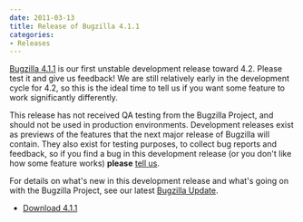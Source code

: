 ```yaml
---
date: 2011-03-13
title: Release of Bugzilla 4.1.1
categories:
- Releases
---
```


[Bugzilla 4.1.1](/releases/4.2/) is our first unstable development release toward 4.2\. Please test it and give us feedback! We are still relatively early in the development cycle for 4.2, so this is the ideal time to tell us if you want some feature to work significantly differently.

This release has not received QA testing from the Bugzilla Project, and should not be used in production environments. Development releases exist as previews of the features that the next major release of Bugzilla will contain. They also exist for testing purposes, to collect bug reports and feedback, so if you find a bug in this development release (or you don't like how some feature works) **please** [tell us](/contrubuting/reporting_bugs).

For details on what's new in this development release and what's going on with the Bugzilla Project, see our latest [Bugzilla Update](/blog/2011/03/14/bugzilla-4.1.1-development-release).

*   [Download 4.1.1](/download/#v42)

